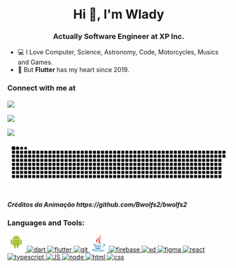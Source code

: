 <!--
**wladmyralmeida/wladmyralmeida** is a ✨ _special_ ✨ repository because its `README.md` (this file) appears on your GitHub profile.
!-->

<h1 align="center">Hi 👋, I'm Wlady</h1>
<h3 align="center">Actually Software Engineer at XP Inc.</h3>

- 💻 I Love Computer, Science, Astronomy, Code, Motorcycles, Musics and Games.
- 💙 But **Flutter** has my heart since 2019.

<h3 align="left">Connect with me at</h3>
<p align="left">
 <a href="https://www.gmail.com/" target="_blank"><img align="center" src="https://img.shields.io/badge/-Gmail-%23333?style=for-the-badge&logo=gmail&logoColor=white" target="_blank"></a>
 
<a href="https://www.linkedin.com/in/wladmyr-almeida/" target="blank"><img align="center" src="https://img.shields.io/badge/-LinkedIn-%230077B5?style=for-the-badge&logo=linkedin&logoColor=white" target="_blank"></a>
 
<a href="https://instagram.com/wladm1r" target="blank"><img align="center" src="https://img.shields.io/badge/-Instagram-%23E4405F?style=for-the-badge&logo=instagram&logoColor=white" target="_blank"></a>
</p>

![Snake animation](https://github.com/bwolfs2/bwolfs2/blob/output/github-contribution-grid-snake.svg)

<h5>Créditos da Animação https://github.com/Bwolfs2/bwolfs2</h5>

<h3 align="left">Languages and Tools:</h3>
<p align="left"> <a href="https://developer.android.com" target="_blank"> <img src="https://raw.githubusercontent.com/devicons/devicon/master/icons/android/android-original-wordmark.svg" alt="android" width="40" height="40"/> </a> <a href="https://dart.dev" target="_blank"> <img src="https://www.vectorlogo.zone/logos/dartlang/dartlang-icon.svg" alt="dart" width="40" height="40"/> </a> <a href="https://flutter.dev" target="_blank"> <img src="https://www.vectorlogo.zone/logos/flutterio/flutterio-icon.svg" alt="flutter" width="40" height="40"/> </a> <a href="https://git-scm.com/" target="_blank"> <img src="https://www.vectorlogo.zone/logos/git-scm/git-scm-icon.svg" alt="git" width="40" height="40"/> </a> <a href="https://www.java.com" target="_blank"> <img src="https://raw.githubusercontent.com/devicons/devicon/master/icons/java/java-original.svg" alt="java" width="40" height="40"/> </a> <a href="https://firebase.google.com/" target="_blank"> <img src="https://www.vectorlogo.zone/logos/firebase/firebase-icon.svg" alt="firebase" width="40" height="40"/> </a> <a href="https://www.adobe.com/products/xd.html" target="_blank"> <img src="https://cdn.worldvectorlogo.com/logos/adobe-xd.svg" alt="xd" width="40" height="40"/> </a> <a href="https://www.figma.com/" target="_blank"> <img src="https://upload.wikimedia.org/wikipedia/commons/thumb/3/33/Figma-logo.svg/400px-Figma-logo.svg.png" alt="figma" width="40" height="40"/> </a> <a href="https://www.reactjs.org/" target="_blank"> <img src="https://cdn.worldvectorlogo.com/logos/react-2.svg" alt="react" width="40" height="40"/> </a> <a href="https://www.typescriptlang.org/" target="_blank"> <img src="https://cdn.worldvectorlogo.com/logos/typescript.svg" alt="typescript" width="40" height="40"/> </a> 
<a href="https://www.javascript.com/" target="_blank"> <img src="https://cdn-icons-png.flaticon.com/512/919/919828.png?w=740&t=st=1665510655~exp=1665511255~hmac=64a2af068f278d79dd12e48a9dfb745d0935bebb8011fa29b40ee1d10f877a62" alt="JS" width="40" height="40"/> </a> 
<a href="https://www.nodejs.org/" target="_blank"> <img src="https://cdn.worldvectorlogo.com/logos/nodejs-1.svg" alt="node" width="40" height="40"/> </a> 
<a href="https://www.w3schools.com/html/" target="_blank"> <img src="https://cdn-icons-png.flaticon.com/512/1051/1051277.png?w=740&t=st=1665510555~exp=1665511155~hmac=c64ffc877194bd2639bd8b2aced5109f543ba09a3a30e408a91723e49cbce74f" alt="html" width="40" height="40"/> </a>
<a href="https://www.w3schools.com/css/" target="_blank"> <img src="https://cdn-icons-png.flaticon.com/512/888/888847.png?w=740&t=st=1665510594~exp=1665511194~hmac=019f4dacc706fd127552aeefa721d57310c5d142a5ecf02dda2acbe72498b8d5" alt="css" width="40" height="40"/> </a>
</p>
<br />
